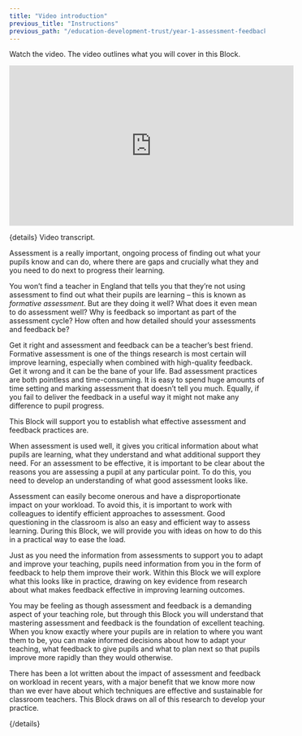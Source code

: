 ```yaml
---
title: "Video introduction"
previous_title: "Instructions"
previous_path: "/education-development-trust/year-1-assessment-feedback-and-questioning/intro-ect-instructions"
---
```


Watch the video. The video outlines what you will cover in this Block.

<iframe width="560" height="315" src="https://www.youtube.com/embed/lNs21BhfgkE" title="ECT Video Introduction - assessment, feedback and questioning - YouTube" frameborder="0" allow="accelerometer; autoplay; clipboard-write; encrypted-media; gyroscope; picture-in-picture; web-share" allowfullscreen></iframe>

{details}
Video transcript.

Assessment is a really important, ongoing process of finding out what your pupils know and can do, where there are gaps and crucially what they and you need to do next to progress their learning.

You won’t find a teacher in England that tells you that they’re not using assessment to find out what their pupils are learning – this is known as _formative assessment_. But are they doing it well? What does it even mean to do assessment well? Why is feedback so important as part of the assessment cycle? How often and how detailed should your assessments and feedback be?

Get it right and assessment and feedback can be a teacher’s best friend. Formative assessment is one of the things research is most certain will improve learning, especially when combined with high-quality feedback. Get it wrong and it can be the bane of your life. Bad assessment practices are both pointless and time-consuming. It is easy to spend huge amounts of time setting and marking assessment that doesn’t tell you much. Equally, if you fail to deliver the feedback in a useful way it might not make any difference to pupil progress.

This Block will support you to establish what effective assessment and feedback practices are.

When assessment is used well, it gives you critical information about what pupils are learning, what they understand and what additional support they need. For an assessment to be effective, it is important to be clear about the reasons you are assessing a pupil at any particular point. To do this, you need to develop an understanding of what good assessment looks like.

Assessment can easily become onerous and have a disproportionate impact on your workload. To avoid this, it is important to work with colleagues to identify efficient approaches to assessment. Good questioning in the classroom is also an easy and efficient way to assess learning. During this Block, we will provide you with ideas on how to do this in a practical way to ease the load.

Just as you need the information from assessments to support you to adapt and improve your teaching, pupils need information from you in the form of feedback to help them improve their work. Within this Block we will explore what this looks like in practice, drawing on key evidence from research about what makes feedback effective in improving learning outcomes.

You may be feeling as though assessment and feedback is a demanding aspect of your teaching role, but through this Block you will understand that mastering assessment and feedback is the foundation of excellent teaching. When you know exactly where your pupils are in relation to where you want them to be, you can make informed decisions about how to adapt your teaching, what feedback to give pupils and what to plan next so that pupils improve more rapidly than they would otherwise.

There has been a lot written about the impact of assessment and feedback on workload in recent years, with a major benefit that we know more now than we ever have about which techniques are effective and sustainable for classroom teachers. This Block draws on all of this research to develop your practice.

{/details}
